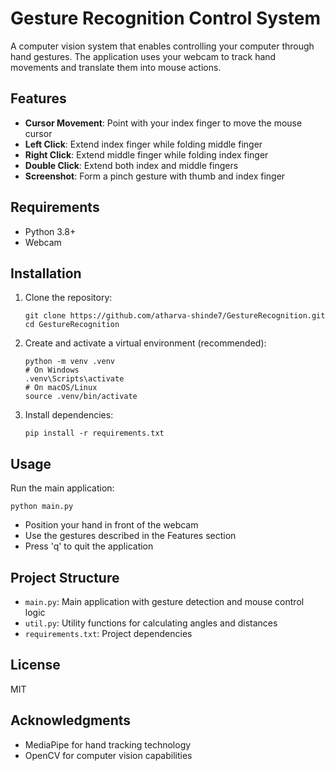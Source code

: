 # Gesture Recognition Control System

A computer vision system that enables controlling your computer through hand gestures. The application uses your webcam to track hand movements and translate them into mouse actions.

## Features

- **Cursor Movement**: Point with your index finger to move the mouse cursor
- **Left Click**: Extend index finger while folding middle finger
- **Right Click**: Extend middle finger while folding index finger
- **Double Click**: Extend both index and middle fingers
- **Screenshot**: Form a pinch gesture with thumb and index finger

## Requirements

- Python 3.8+
- Webcam

## Installation

1. Clone the repository:
   ```
   git clone https://github.com/atharva-shinde7/GestureRecognition.git
   cd GestureRecognition
   ```

2. Create and activate a virtual environment (recommended):
   ```
   python -m venv .venv
   # On Windows
   .venv\Scripts\activate
   # On macOS/Linux
   source .venv/bin/activate
   ```

3. Install dependencies:
   ```
   pip install -r requirements.txt
   ```

## Usage

Run the main application:
```
python main.py
```

- Position your hand in front of the webcam
- Use the gestures described in the Features section
- Press 'q' to quit the application

## Project Structure

- `main.py`: Main application with gesture detection and mouse control logic
- `util.py`: Utility functions for calculating angles and distances
- `requirements.txt`: Project dependencies

## License

MIT

## Acknowledgments

- MediaPipe for hand tracking technology
- OpenCV for computer vision capabilities 